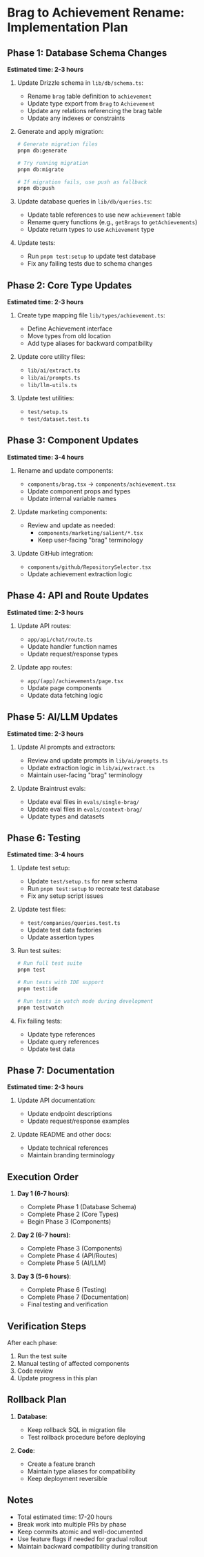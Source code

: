 # Brag to Achievement Rename: Implementation Plan

## Phase 1: Database Schema Changes
**Estimated time: 2-3 hours**

1. Update Drizzle schema in `lib/db/schema.ts`:
   - Rename `brag` table definition to `achievement`
   - Update type export from `Brag` to `Achievement`
   - Update any relations referencing the brag table
   - Update any indexes or constraints

2. Generate and apply migration:
   ```bash
   # Generate migration files
   pnpm db:generate
   
   # Try running migration
   pnpm db:migrate
   
   # If migration fails, use push as fallback
   pnpm db:push
   ```

3. Update database queries in `lib/db/queries.ts`:
   - Update table references to use new `achievement` table
   - Rename query functions (e.g., `getBrags` to `getAchievements`)
   - Update return types to use `Achievement` type

4. Update tests:
   - Run `pnpm test:setup` to update test database
   - Fix any failing tests due to schema changes

## Phase 2: Core Type Updates
**Estimated time: 2-3 hours**

1. Create type mapping file `lib/types/achievement.ts`:
   - Define Achievement interface
   - Move types from old location
   - Add type aliases for backward compatibility

2. Update core utility files:
   - `lib/ai/extract.ts`
   - `lib/ai/prompts.ts`
   - `lib/llm-utils.ts`

3. Update test utilities:
   - `test/setup.ts`
   - `test/dataset.test.ts`

## Phase 3: Component Updates
**Estimated time: 3-4 hours**

1. Rename and update components:
   - `components/brag.tsx` → `components/achievement.tsx`
   - Update component props and types
   - Update internal variable names

2. Update marketing components:
   - Review and update as needed:
     - `components/marketing/salient/*.tsx`
     - Keep user-facing "brag" terminology

3. Update GitHub integration:
   - `components/github/RepositorySelector.tsx`
   - Update achievement extraction logic

## Phase 4: API and Route Updates
**Estimated time: 2-3 hours**

1. Update API routes:
   - `app/api/chat/route.ts`
   - Update handler function names
   - Update request/response types

2. Update app routes:
   - `app/(app)/achievements/page.tsx`
   - Update page components
   - Update data fetching logic

## Phase 5: AI/LLM Updates
**Estimated time: 2-3 hours**

1. Update AI prompts and extractors:
   - Review and update prompts in `lib/ai/prompts.ts`
   - Update extraction logic in `lib/ai/extract.ts`
   - Maintain user-facing "brag" terminology

2. Update Braintrust evals:
   - Update eval files in `evals/single-brag/`
   - Update eval files in `evals/context-brag/`
   - Update types and datasets

## Phase 6: Testing
**Estimated time: 3-4 hours**

1. Update test setup:
   - Update `test/setup.ts` for new schema
   - Run `pnpm test:setup` to recreate test database
   - Fix any setup script issues

2. Update test files:
   - `test/companies/queries.test.ts`
   - Update test data factories
   - Update assertion types

3. Run test suites:
   ```bash
   # Run full test suite
   pnpm test
   
   # Run tests with IDE support
   pnpm test:ide
   
   # Run tests in watch mode during development
   pnpm test:watch
   ```

4. Fix failing tests:
   - Update type references
   - Update query references
   - Update test data

## Phase 7: Documentation
**Estimated time: 2-3 hours**

1. Update API documentation:
   - Update endpoint descriptions
   - Update request/response examples

2. Update README and other docs:
   - Update technical references
   - Maintain branding terminology

## Execution Order

1. **Day 1 (6-7 hours)**:
   - Complete Phase 1 (Database Schema)
   - Complete Phase 2 (Core Types)
   - Begin Phase 3 (Components)

2. **Day 2 (6-7 hours)**:
   - Complete Phase 3 (Components)
   - Complete Phase 4 (API/Routes)
   - Complete Phase 5 (AI/LLM)

3. **Day 3 (5-6 hours)**:
   - Complete Phase 6 (Testing)
   - Complete Phase 7 (Documentation)
   - Final testing and verification

## Verification Steps

After each phase:
1. Run the test suite
2. Manual testing of affected components
3. Code review
4. Update progress in this plan

## Rollback Plan

1. **Database**:
   - Keep rollback SQL in migration file
   - Test rollback procedure before deploying

2. **Code**:
   - Create a feature branch
   - Maintain type aliases for compatibility
   - Keep deployment reversible

## Notes

- Total estimated time: 17-20 hours
- Break work into multiple PRs by phase
- Keep commits atomic and well-documented
- Use feature flags if needed for gradual rollout
- Maintain backward compatibility during transition

